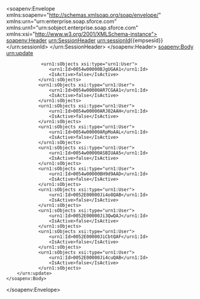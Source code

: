 <soapenv:Envelope xmlns:soapenv="http://schemas.xmlsoap.org/soap/envelope/" xmlns:urn="urn:enterprise.soap.sforce.com" xmlns:urn1="urn:sobject.enterprise.soap.sforce.com" xmlns:xsi="http://www.w3.org/2001/XMLSchema-instance">
    <soapenv:Header>
        <urn:SessionHeader>
            <urn:sessionId>{{empsesid}}</urn:sessionId>
        </urn:SessionHeader>
    </soapenv:Header>
    <soapenv:Body>
        <urn:update>
     
                 <urn1:sObjects xsi:type="urn1:User">
                    <urn1:Id>0054w00000BJgUGAA1</urn1:Id>
                    <IsActive>false</IsActive>
                </urn1:sObjects>
                <urn1:sObjects xsi:type="urn1:User">
                    <urn1:Id>0054w00000AR7CGAA1</urn1:Id>
                    <IsActive>false</IsActive>
                </urn1:sObjects>
                <urn1:sObjects xsi:type="urn1:User">
                    <urn1:Id>0054w00000ARJ02AAH</urn1:Id>
                    <IsActive>false</IsActive>
                </urn1:sObjects>
                <urn1:sObjects xsi:type="urn1:User">
                    <urn1:Id>0054w00000ARpMoAAL</urn1:Id>
                    <IsActive>false</IsActive>
                </urn1:sObjects>
                <urn1:sObjects xsi:type="urn1:User">
                    <urn1:Id>0054w00000ASBIUAA5</urn1:Id>
                    <IsActive>false</IsActive>
                </urn1:sObjects>
                <urn1:sObjects xsi:type="urn1:User">
                    <urn1:Id>0054w00000BH9d9AAD</urn1:Id>
                    <IsActive>false</IsActive>
                </urn1:sObjects>
                <urn1:sObjects xsi:type="urn1:User">
                    <urn1:Id>0052E00000Ji4o8QAB</urn1:Id>
                    <IsActive>false</IsActive>
                </urn1:sObjects>
                <urn1:sObjects xsi:type="urn1:User">
                    <urn1:Id>0052E00000Ji3QwQAJ</urn1:Id>
                    <IsActive>false</IsActive>
                </urn1:sObjects>
                <urn1:sObjects xsi:type="urn1:User">
                    <urn1:Id>0052E00000JiCbtQAF</urn1:Id>
                    <IsActive>false</IsActive>
                </urn1:sObjects>
                <urn1:sObjects xsi:type="urn1:User">
                    <urn1:Id>0052E00000Ji4cuQAB</urn1:Id>
                    <IsActive>false</IsActive>
                </urn1:sObjects>
        </urn:update>
    </soapenv:Body>
</soapenv:Envelope>
